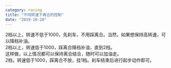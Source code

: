 ```yaml
---
category: racing
title: "不同转速下离合的控制"
date: "2019-10-28"
---
```


2档以上，转速不低于1000，先刹车，不用踩离合。当然，如果想保持高转速，可以降档补油。  
2档以上，转速低于1000，踩离合降档补油，直到2档。  
这样做，以上情况都可以保持离合结合，随时可以加油走。  
2档，转速低于1000，踩离合不放，挂1档。刹车结束后进行起步动作即可。
